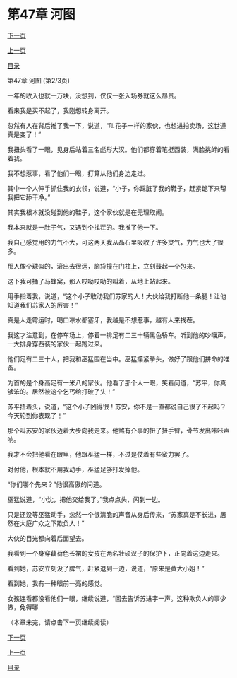 <h1>第47章    河图</h1>
            <div><p><a href="./0140_%E7%AC%AC47%E7%AB%A0_%E6%B2%B3%E5%9B%BE.md">下一页</a></p><p><a href="./0138_%E7%AC%AC47%E7%AB%A0_%E6%B2%B3%E5%9B%BE.md">上一页</a></p><p><a href="../">目录</a></p></div>
            <div><p>第47章    河图 (第2/3页)</p><p>一年的收入也就一万块，没想到，仅仅一张入场券就这么昂贵。</p><p>看来我是买不起了，我刚想转身离开。</p><p>忽然有人在背后推了我一下，说道，“叫花子一样的家伙，也想进拍卖场，这世道真是变了！”</p><p>我扭头看了一眼，见身后站着三名彪形大汉。他们都穿着笔挺西装，满脸挑衅的看着我。</p><p>我不想惹事，看了他们一眼，打算从他们身边走过。</p><p>其中一个人伸手抓住我的衣领，说道，“小子，你踩脏了我的鞋子，赶紧跪下来帮我把它舔干净。”</p><p>其实我根本就没碰到他的鞋子，这个家伙就是在无理取闹。</p><p>我本来就是一肚子气，又遇到个找茬的。我推了他一下。</p><p>我自己感觉用的力气不大，可这两天我从晶石里吸收了许多灵气，力气也大了很多。</p><p>那人像个球似的，滚出去很远，脑袋撞在门柱上，立刻鼓起一个包来。</p><p>这下我可捅了马蜂窝，那人哎呦哎呦的叫着，从地上站起来。</p><p>用手指着我，说道，“这个小子敢动我们苏家的人！大伙给我打断他一条腿！让他知道我们苏家人的厉害！”</p><p>真是人走霉运时，喝口凉水都塞牙，我越是不想惹事，越有人来找茬。</p><p>我这才注意到，在停车场上，停着一排足有二三十辆黑色轿车。听到他的吵嚷声，一大排身穿西装的家伙一起跑过来。</p><p>他们足有二三十人，把我和巫猛围在当中。巫猛攥紧拳头，做好了跟他们拼命的准备。</p><p>为首的是个身高足有一米八的家伙。他看了那个人一眼，笑着问道，“苏平，你真够笨的。居然被这个乞丐给打破了头！”</p><p>苏平捂着头，说道，“这个小子凶得很！苏安，你不是一直都说自己很了不起吗？今天轮到你表现了！”</p><p>那个叫苏安的家伙迈着大步向我走来。他煞有介事的扭了扭手臂，骨节发出咔咔声响。</p><p>我才不会把他看在眼里，他跟巫猛一样，不过是仗着有些蛮力罢了。</p><p>对付他，根本就不用我动手，巫猛足够打发掉他。</p><p>“你们哪个先来？”他很高傲的问道。</p><p>巫猛说道，“小沈，把他交给我了。”我点点头，闪到一边。</p><p>只是还没等巫猛动手，忽然一个很清脆的声音从身后传来，“苏家真是不长进，居然在大庭广众之下欺负人！”</p><p>大伙的目光都向着后面望去。</p><p>我看到一个身穿藕荷色长裙的女孩在两名壮硕汉子的保护下，正向着这边走来。</p><p>看到她，苏安立刻没了脾气，赶紧退到一边，说道，“原来是黄大小姐！”</p><p>看到她，我有一种眼前一亮的感觉。</p><p>女孩连看都没看他们一眼，继续说道，“回去告诉苏进宇一声。这种欺负人的事少做，免得哪</p><p>（本章未完，请点击下一页继续阅读）</p></div>
            <div><p><a href="./0140_%E7%AC%AC47%E7%AB%A0_%E6%B2%B3%E5%9B%BE.md">下一页</a></p><p><a href="./0138_%E7%AC%AC47%E7%AB%A0_%E6%B2%B3%E5%9B%BE.md">上一页</a></p><p><a href="../">目录</a></p></div>